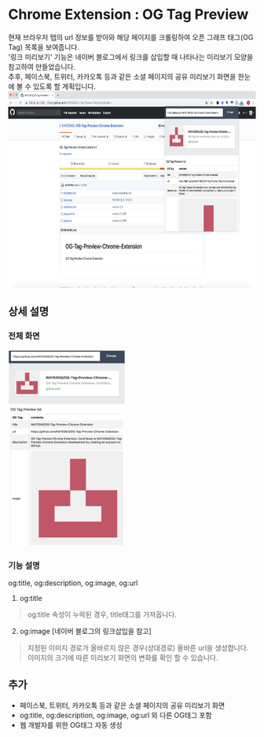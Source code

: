 Chrome Extension : OG Tag Preview
=============
현재 브라우저 탭의 url 정보를 받아와 해당 페이지를 크롤링하여 오픈 그래프 태그(OG Tag) 목록을 보여줍니다.<br />
'링크 미리보기' 기능은 네이버 블로그에서 링크를 삽입할 때 나타나는 미리보기 모양을 참고하여 만들었습니다.<br />
추후, 페이스북, 트위터, 카카오톡 등과 같은 소셜 페이지의 공유 미리보기 화면을 한눈에 볼 수 있도록 할 계획입니다.
<img height="400px" src='screen.png'>

## 상세 설명
### 전체 화면
<img height="400px" src='extension.png'>

### 기능 설명 
og:title, og:description, og:image, og:url
1. og:title
> og:title 속성이 누락된 경우, title태그를 가져옵니다.

2. og:image
[네이버 블로그의 링크삽입을 참고]
> 지정된 이미지 경로가 올바르지 않은 경우(상대경로) 올바른 url을 생성합니다.
> 이미지의 크기에 따른 미리보기 화면의 변화를 확인 할 수 있습니다.

## 추가
- 페이스북, 트위터, 카카오톡 등과 같은 소셜 페이지의 공유 미리보기 화면
- og:title, og:description, og:image, og:url 외 다른 OG태그 포함 
- 웹 개발자를 위한 OG태그 자동 생성
